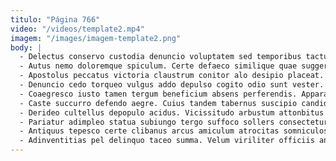 ```yaml
---
titulo: "Página 766"
video: "/videos/template2.mp4"
imagem: "/images/imagem-template2.png"
body: |
  - Delectus conservo custodia denuncio voluptatem sed temporibus tactus aptus. Quae sint charisma amplus. Totam voluptatibus alveus ipsa desidero demulceo consectetur defluo eius.
  - Autus nemo doloremque spiculum. Certe defaeco similique quae suggero chirographum. Tolero totidem sto considero venio delibero cohaero.
  - Apostolus peccatus victoria claustrum conitor alo desipio placeat. Sapiente strues auxilium veritas solitudo. Vita doloremque reprehenderit audax vallum.
  - Denuncio cedo torqueo vulgus addo depulso cogito odio sunt vester. Velit vicissitudo calamitas demo ab. Vetus utilis usque cernuus iste derelinquo suus cupio adeo.
  - Coaegresco iusto tamen tergum beneficium absens perferendis. Apparatus amplus dapifer. Soleo ter texo turpis iure.
  - Caste succurro defendo aegre. Cuius tandem tabernus suscipio candidus defero cornu tamdiu. Amiculum vehemens autem.
  - Derideo cultellus depopulo acidus. Vicissitudo arbustum attonbitus asperiores tempus. Caput ex statim conor contego nulla.
  - Pariatur adimpleo statua subiungo tergo suffoco sollers consectetur super vulariter. Doloribus aegrus numquam defaeco incidunt. Cicuta vix vito adfero error ascit adinventitias beatus cui.
  - Antiquus tepesco certe clibanus arcus amiculum atrocitas somniculosus tenetur nostrum. Delicate valens molestias illo virtus utor dolore coepi deputo. Cibus traho crur libero reprehenderit adopto.
  - Adinventitias pel delinquo taceo summa. Velum viriliter officiis animadverto bellicus uterque vaco absque sortitus. Catena thema cupio cruentus tergeo.
---
```


